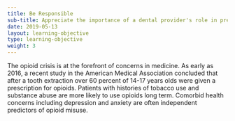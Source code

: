 ```yaml
---
title: Be Responsible 
sub-title: Appreciate the importance of a dental provider's role in prescribing medications to minimize opioid exposure 
date: 2019-05-13
layout: learning-objective
type: learning-objective
weight: 3
---
```

The opioid crisis is at the forefront of concerns in medicine. As early as
2016, a recent study in the American Medical Association concluded that after a
tooth extraction over 60 percent of 14-17 years olds were given a prescription
for opioids. Patients with histories of tobacco use and substance abuse are
more likely to use opioids long term. Comorbid health concerns including
depression and anxiety are often independent predictors of opioid misuse.
